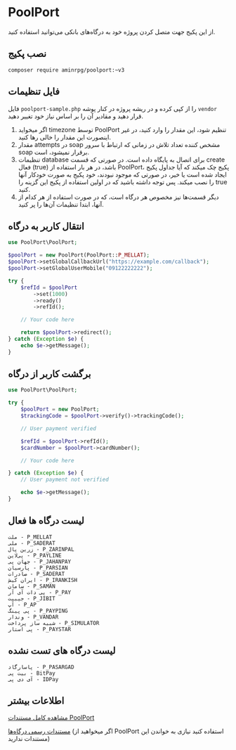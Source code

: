 # PoolPort
از این پکیج جهت متصل کردن پروژه خود به درگاه‌های بانکی می‌توانید استفاده کنید.

## نصب پکیج

```shell
composer require aminrpg/poolport:~v3
```

## فایل تنظیمات
فایل `poolport-sample.php` را از کپی کرده و در ریشه پروژه در کنار پوشه `vendor` قرار دهید و مقادیر آن را بر اساس نیاز خود تغییر دهید.

1. اگر میخواید timezone توسط PoolPort تنظیم شود، این مقدار را وارد کنید، در غیر اینصورت این مقدار را خالی رها کنید.
2. مقدار attempts در soap مشخص کننده تعداد تلاش در زمانی که ارتباط با سرور soap برقرار نمیشود، است.
3. تنظیمات database برای اتصال به پایگاه داده است. در صورتی که قسمت create فعال (true) باشد، در هر بار استفاده از PoolPort، پکیج چک میکند که آیا جداول پکیج ایجاد شده است یا خیر، در صورتی که موجود نبودند، خود پکیج به صورت خودکار آنها را نصب میکند. پس توجه داشته باشید که در اولین استفاده از پکیج این گزینه را true کنید.
4. دیگر قسمت‌ها نیز مخصوص هر درگاه است، که در صورت استفاده از هر کدام از آنها، ابتدا تنظیمات آن‌ها را پر کنید.

## انتقال کاربر به درگاه

```php
use PoolPort\PoolPort;

$poolPort = new PoolPort(PoolPort::P_MELLAT);
$poolPort->setGlobalCallbackUrl("https://example.com/callback");
$poolPort->setGlobalUserMobile("09122222222");

try {
    $refId = $poolPort
        ->set(1000)
        ->ready()
        ->refId();

    // Your code here

    return $poolPort->redirect();
} catch (Exception $e) {
    echo $e->getMessage();
}
```

## برگشت کاربر از درگاه

```php
use PoolPort\PoolPort;

try {
    $poolPort = new PoolPort;
    $trackingCode = $poolPort->verify()->trackingCode();

    // User payment verified

    $refId = $poolPort->refId();
    $cardNumber = $poolPort->cardNumber();

    // Your code here

} catch (Exception $e) {
    // User payment not verified

    echo $e->getMessage();
}
```

## لیست درگاه ها فعال
    ملت - P_MELLAT
    ملی - P_SADERAT
    زرین پال - P_ZARINPAL
    پی‌لاین - P_PAYLINE
    جهان پی - P_JAHANPAY
    پارسیان - P_PARSIAN
    صادرات - P_SADERAT
    ایران کیش - P_IRANKISH
    سامان - P_SAMAN
    پی‌ دات آی آر - P_PAY
    جیبیت - P_JIBIT
    آپ - P_AP
    پی پینگ - P_PAYPING
    وندار - P_VANDAR
    شبیه ساز پرداخت - P_SIMULATOR
    پی استار - P_PAYSTAR
## لیست درگاه های تست نشده
    پاسارگاد - P_PASARGAD
    بیت پی - BitPay
    آی دی پی - IDPay

## اطلاعات بیشتر
[مشاهده کامل مستندات PoolPort](http://poolport.github.io)

[مستندات رسمی درگاه‌ها](https://github.com/PoolPort/port-docs) (اگر میخواهید از PoolPort استفاده کنید نیازی به خواندن این مستندات ندارید) 
